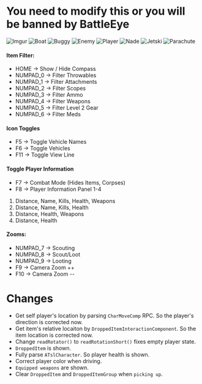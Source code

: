 # You need to modify this or you will be banned by BattleEye
![Imgur](https://i.imgur.com/9yh84NO.png)
![Boat](https://github.com/NoParamedic/Memes/blob/master/src/main/resources/images/boat.png?raw=true)
![Buggy](https://github.com/NoParamedic/Memes/blob/master/src/main/resources/images/buggy.png?raw=true)
![Enemy](https://github.com/NoParamedic/Memes/blob/master/src/main/resources/images/arrow.png?raw=true)
![Player](https://github.com/NoParamedic/Memes/blob/master/src/main/resources/images/player.png?raw=true)
![Nade](https://github.com/NoParamedic/Memes/blob/master/src/main/resources/images/grenade.png?raw=true)
![Jetski](https://github.com/NoParamedic/Memes/blob/master/src/main/resources/images/jetski.png?raw=true)
![Parachute](https://github.com/NoParamedic/Memes/blob/master/src/main/resources/images/parachute.png?raw=true)

#### Item Filter:

* HOME -> Show / Hide Compass
* NUMPAD_0 -> Filter Throwables
* NUMPAD_1 -> Filter Attachments
* NUMPAD_2 -> Filter Scopes 
* NUMPAD_3 -> Filter Ammo 
* NUMPAD_4 -> Filter Weapons
* NUMPAD_5 -> Filter Level 2 Gear          
* NUMPAD_6 -> Filter Meds
           
#### Icon Toggles

* F5 -> Toggle Vehicle Names 
* F6 -> Toggle Vehicles
* F11 -> Toggle View Line

#### Toggle Player Information

* F7 -> Combat Mode (Hides Items, Corpses)
* F8 -> Player Information Panel 1-4

1. Distance, Name, Kills, Health, Weapons
2. Distance, Name, Kills, Health
3. Distance, Health, Weapons
4. Distance, Health

#### Zooms:
* NUMPAD_7 -> Scouting
* NUMPAD_8 -> Scout/Loot
* NUMPAD_9 -> Looting
* F9 ->  Camera Zoom ++
* F10 -> Camera Zoom --


# Changes
* Get self player's location by parsing `CharMoveComp` RPC. So the player's direction is corrected now. 
* Get item's relative locaiton by `DroppedItemInteractionComponent`. So the item location is corrected now.
* Change `readRotator()` to `readRotationShort()` fixes empty player state.
* `DroppedItem` is shown.
* Fully parse `ATslCharacter`. So player health is shown.
* Correct player color when driving.
* `Equipped weapons` are shown.
* Clear `DroppedItem` and `DroppedItemGroup` when `picking up`.
